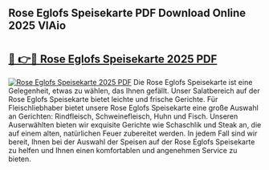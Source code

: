## Rose Eglofs Speisekarte PDF Download Online 2025 VlAio

# <h2><a href="http://gc7eaf8.nevu.top/?p=Rose+Eglofs+Speisekarte">🔗 👉🔴 Rose Eglofs Speisekarte 2025 PDF</a></h2>

[![Rose Eglofs Speisekarte 2025 PDF](https://i.imgur.com/dBaPXMq.png)](http://gc7eaf8.nevu.top/?p=Rose+Eglofs+Speisekarte)
Die Rose Eglofs Speisekarte ist eine Gelegenheit, etwas zu wählen, das Ihnen gefällt. Unser Salatbereich auf der Rose Eglofs Speisekarte bietet leichte und frische Gerichte. Für Fleischliebhaber bietet unsere Rose Eglofs Speisekarte eine große Auswahl an Gerichten: Rindfleisch, Schweinefleisch, Huhn und Fisch. Unseren Auserwählten bieten wir exquisite Gerichte wie Schaschlik und Steak an, die auf einem alten, natürlichen Feuer zubereitet werden. In jedem Fall sind wir bereit, Ihnen bei der Auswahl der Speisen auf der Rose Eglofs Speisekarte zu helfen und Ihnen einen komfortablen und angenehmen Service zu bieten.
